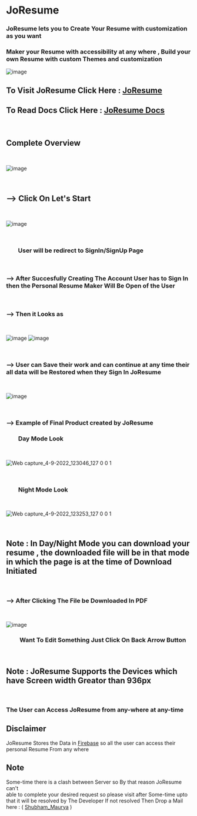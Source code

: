 # JoResume 

 ### JoResume lets you to Create Your Resume with customization as you want

 ### Maker your Resume with accessibility at any where , Build your own Resume with custom Themes and customization

![image](https://user-images.githubusercontent.com/65014926/195518123-b334a67c-288d-4620-96ed-c6b442107d1e.png)







## To Visit JoResume Click Here : <a href = "https://shubham996633.github.io/JoResume__Responsive__Resume__App/">JoResume</a> 



## To Read Docs Click Here : <a href = "https://github.com/Shubham996633/JoResume__Responsive__Resume__App/blob/main/assets/Docs/Docs.md">JoResume Docs</a> 



<br>


## Complete Overview


<br>

![image](https://user-images.githubusercontent.com/65014926/195518391-13d5485b-7cdb-44d7-b20c-70f6a5bbaf46.png)


<br>

## --> Click On Let's Start

<br>

![image](https://user-images.githubusercontent.com/65014926/194010130-fde07d34-2710-4122-84a4-85ee8dad8748.png)

<br>

### &ensp; &ensp;&ensp;   User will be redirect to SignIn/SignUp Page

<br>

### --> After Succesfully Creating The Account User has to Sign In then the Personal Resume Maker Will Be Open of the User


<br>

### --> Then it Looks as

<br>

![image](https://user-images.githubusercontent.com/65014926/195519217-8bffcdda-64b9-48ba-8f22-96b39d5b3208.png)
![image](https://user-images.githubusercontent.com/65014926/195519332-96212f95-e359-490b-b3e0-346aacdaf792.png)

<br>

###  --> User can Save their work and can continue at any time their all data will be Restored when they Sign In JoResume

<br>

![image](https://user-images.githubusercontent.com/65014926/195526123-99142cc3-df15-42d6-919b-33c595fbeff9.png)



<br>

### --> Example of Final Product created by JoResume 

### &ensp;&ensp;&ensp;&ensp;Day Mode Look

<br>



![Web capture_4-9-2022_123046_127 0 0 1](https://user-images.githubusercontent.com/65014926/188301562-1b412a74-dfc2-4c31-8e93-c348b4527860.jpeg)


<br>

###  &ensp;&ensp;&ensp;&ensp;Night Mode Look

<br>

![Web capture_4-9-2022_123253_127 0 0 1](https://user-images.githubusercontent.com/65014926/188301612-0d6ccfc8-e5bf-4a37-843c-7a94d1327ffa.jpeg)

<br>

## Note : In Day/Night Mode you can download your resume , the downloaded file will be in that mode in which the page is at the time of Download Initiated


<br>

### --> After Clicking The File be Downloaded In PDF
<br>

![image](https://user-images.githubusercontent.com/65014926/188302248-bc033a0d-f2d2-43f8-abb7-df8a9d9485bf.png)
<br>



###  &ensp;&ensp;&ensp;&ensp; Want To Edit Something Just Click On Back Arrow Button 
<br>






## Note : JoResume Supports the Devices which have Screen width Greator than 936px 




<br>

### The User can Access JoResume from any-where at any-time

## Disclaimer   
   JoResume Stores the Data in <a href = "https://console.firebase.google.com/">Firebase</a> so all the user can access their personal Resume From any where

   

   



## Note
 
Some-time there is a clash between Server so By that reason JoResume can't  
able to complete your desired request so please visit after Some-time upto that it will be resolved by The Developer
If not resolved Then Drop a Mail here : ( <a href = "mailto:shubhammaurya996633+work@gmail.com"> Shubham_Maurya</a> )
